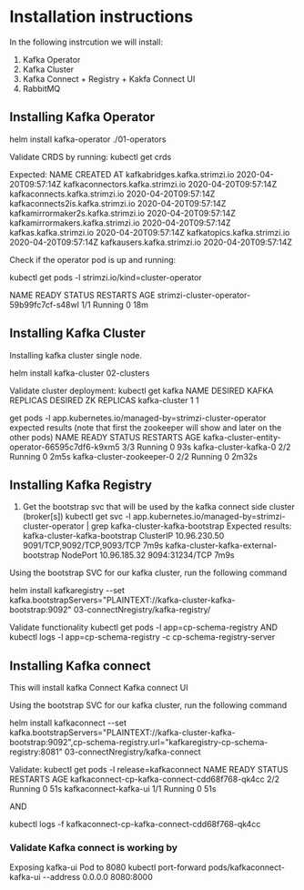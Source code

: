 # Installation instructions
In the following instrcution we will install:
1. Kafka Operator
2. Kafka Cluster
3. Kafka Connect + Registry + Kakfa Connect UI
4. RabbitMQ

## Installing Kafka Operator

helm install kafka-operator ./01-operators

Validate CRDS by running:
kubectl get crds

Expected:
NAME                                  CREATED AT
kafkabridges.kafka.strimzi.io         2020-04-20T09:57:14Z
kafkaconnectors.kafka.strimzi.io      2020-04-20T09:57:14Z
kafkaconnects.kafka.strimzi.io        2020-04-20T09:57:14Z
kafkaconnects2is.kafka.strimzi.io     2020-04-20T09:57:14Z
kafkamirrormaker2s.kafka.strimzi.io   2020-04-20T09:57:14Z
kafkamirrormakers.kafka.strimzi.io    2020-04-20T09:57:14Z
kafkas.kafka.strimzi.io               2020-04-20T09:57:14Z
kafkatopics.kafka.strimzi.io          2020-04-20T09:57:14Z
kafkausers.kafka.strimzi.io           2020-04-20T09:57:14Z

Check if the operator pod is up and running:

kubectl get pods -l strimzi.io/kind=cluster-operator

NAME                                        READY   STATUS    RESTARTS   AGE
strimzi-cluster-operator-59b99fc7cf-s48wl   1/1     Running   0          18m

## Installing Kafka Cluster 
Installing kafka cluster single node.

helm install  kafka-cluster  02-clusters

Validate cluster deployment:
kubectl get kafka 
NAME            DESIRED KAFKA REPLICAS   DESIRED ZK REPLICAS
kafka-cluster   1                        1

get pods -l app.kubernetes.io/managed-by=strimzi-cluster-operator
expected results (note that first the zookeeper will show and later on the other pods)
NAME                                             READY   STATUS    RESTARTS   AGE
kafka-cluster-entity-operator-66595c7df6-k9xm5   3/3     Running   0          93s
kafka-cluster-kafka-0                            2/2     Running   0          2m5s
kafka-cluster-zookeeper-0                        2/2     Running   0          2m32s

## Installing Kafka Registry
1. Get the bootstrap svc that will be used by the kafka connect side cluster (broker[s])
kubectl get svc -l app.kubernetes.io/managed-by=strimzi-cluster-operator | grep kafka-cluster-kafka-bootstrap
Expected results:
kafka-cluster-kafka-bootstrap            ClusterIP   10.96.230.50    <none>        9091/TCP,9092/TCP,9093/TCP   7m9s
kafka-cluster-kafka-external-bootstrap   NodePort    10.96.185.32    <none>        9094:31234/TCP               7m9s

Using the bootstrap SVC for our kafka cluster, 
run the following command

helm install kafkaregistry --set kafka.bootstrapServers="PLAINTEXT://kafka-cluster-kafka-bootstrap:9092" 03-connectNregistry/kafka-registry/

Validate functionality 
kubectl get pods -l app=cp-schema-registry
AND
kubectl logs -l app=cp-schema-registry -c cp-schema-registry-server

## Installing Kafka connect
This will install kafka Connect  Kafka connect UI

Using the bootstrap SVC for our kafka cluster, 
run the following command

helm install kafkaconnect --set kafka.bootstrapServers="PLAINTEXT://kafka-cluster-kafka-bootstrap:9092",cp-schema-registry.url="kafkaregistry-cp-schema-registry:8081" 03-connectNregistry/kafka-connect

Validate:
kubectl get pods -l release=kafkaconnect
NAME                                            READY   STATUS    RESTARTS   AGE
kafkaconnect-cp-kafka-connect-cdd68f768-qk4cc   2/2     Running   0          51s
kafkaconnect-kafka-ui                           1/1     Running   0          51s

AND

kubectl logs -f kafkaconnect-cp-kafka-connect-cdd68f768-qk4cc

### Validate Kafka connect is working by
Exposing kafka-ui Pod to 8080
kubectl port-forward pods/kafkaconnect-kafka-ui   --address 0.0.0.0 8080:8000                                                           